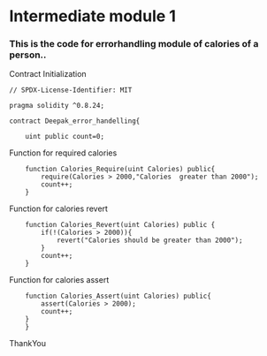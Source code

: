 # Intermediate module 1
### This is the code for errorhandling module of calories of a person..


Contract Initialization
```
// SPDX-License-Identifier: MIT

pragma solidity ^0.8.24;

contract Deepak_error_handelling{

    uint public count=0;
```
Function for required calories

```
    function Calories_Require(uint Calories) public{
        require(Calories > 2000,"Calories  greater than 2000");
        count++;
    }
```
Function for calories revert

```
    function Calories_Revert(uint Calories) public {
        if(!(Calories > 2000)){
            revert("Calories should be greater than 2000");
        }
        count++;
    }
```

Function for calories assert

```
    function Calories_Assert(uint Calories) public{
        assert(Calories > 2000);
        count++;
    }
    }
```
ThankYou

